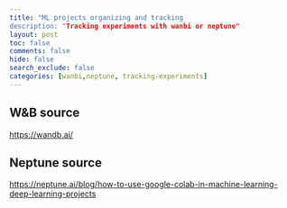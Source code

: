 ```yaml
---
title: "ML projects organizing and tracking
description: "Tracking experiments with wanbi or neptune"
layout: post
toc: false
comments: false
hide: false
search_exclude: false
categories: [wanbi,neptune, tracking-experiments]
---
```



## W&B source 
https://wandb.ai/

## Neptune source
https://neptune.ai/blog/how-to-use-google-colab-in-machine-learning-deep-learning-projects